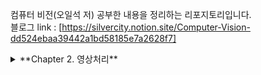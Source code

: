 컴퓨터 비전(오일석 저) 공부한 내용을 정리하는 리포지토리입니다.  
블로그 link : [https://silvercity.notion.site/Computer-Vision-dd524ebaa39442a1bd58185e7a2628f7]

<details>
<summary> **Chapter 2. 영상처리** </summary>

2. 히스토그램
- 히스토그램 평활화
- 히스토그램 역투영
3. 이진 영상
- 이진화와 오츄 알고리즘
- 연결요소
4. 영상 처리의 세가지 기본 연산
- 점 연산
- 영역 연산
- 기하 연산
5. 다해상도
- 다운샘플링
- 스무딩-다운샘플링
6. 모폴로지
- 이진 모폴로지
  - 팽창, 침식
  - 열기, 닫기
- 명암 모폴로지
  - 평편한 구조
  - 평편하지 않은 구조
7. 컬러
- RGB
- HSI
- CIELab
</details>
